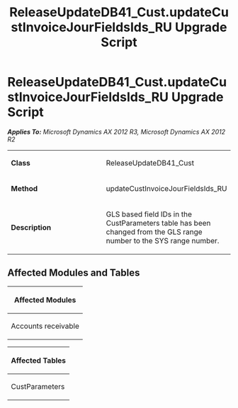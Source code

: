 ﻿---
title: ReleaseUpdateDB41_Cust.updateCustInvoiceJourFieldsIds_RU Upgrade Script
TOCTitle: ReleaseUpdateDB41_Cust.updateCustInvoiceJourFieldsIds_RU Upgrade Script
ms:assetid: 098807ed-092f-740e-911c-c780d2e7361d
ms:mtpsurl: https://msdn.microsoft.com/en-us/library/JJ735590(v=AX.60)
ms:contentKeyID: 49706501
ms.date: 05/18/2015
mtps_version: v=AX.60
---

# ReleaseUpdateDB41\_Cust.updateCustInvoiceJourFieldsIds\_RU Upgrade Script 


_**Applies To:** Microsoft Dynamics AX 2012 R3, Microsoft Dynamics AX 2012 R2_

<table>
<colgroup>
<col style="width: 50%" />
<col style="width: 50%" />
</colgroup>
<tbody>
<tr class="odd">
<td><p><strong>Class</strong></p></td>
<td><p>ReleaseUpdateDB41_Cust</p></td>
</tr>
<tr class="even">
<td><p><strong>Method</strong></p></td>
<td><p>updateCustInvoiceJourFieldsIds_RU</p></td>
</tr>
<tr class="odd">
<td><p><strong>Description</strong></p></td>
<td><p>GLS based field IDs in the CustParameters table has been changed from the GLS range number to the SYS range number.</p></td>
</tr>
</tbody>
</table>


## Affected Modules and Tables

<table>
<colgroup>
<col style="width: 100%" />
</colgroup>
<thead>
<tr class="header">
<th><p>Affected Modules</p></th>
</tr>
</thead>
<tbody>
<tr class="odd">
<td><p>Accounts receivable</p></td>
</tr>
</tbody>
</table>


<table>
<colgroup>
<col style="width: 100%" />
</colgroup>
<thead>
<tr class="header">
<th><p>Affected Tables</p></th>
</tr>
</thead>
<tbody>
<tr class="odd">
<td><p>CustParameters</p></td>
</tr>
</tbody>
</table>

  


